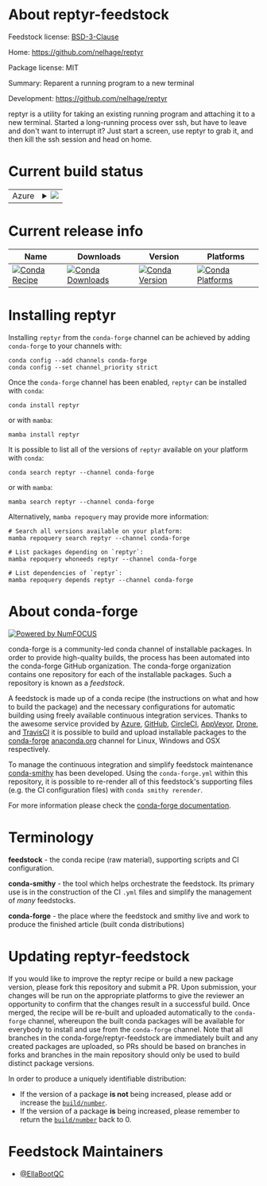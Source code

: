 About reptyr-feedstock
======================

Feedstock license: [BSD-3-Clause](https://github.com/conda-forge/reptyr-feedstock/blob/main/LICENSE.txt)

Home: https://github.com/nelhage/reptyr

Package license: MIT

Summary: Reparent a running program to a new terminal

Development: https://github.com/nelhage/reptyr

reptyr is a utility for taking an existing running program and attaching it to a new terminal. Started a long-running process over ssh, but have to leave and don't want to interrupt it? Just start a screen, use reptyr to grab it, and then kill the ssh session and head on home.

Current build status
====================


<table>
    
  <tr>
    <td>Azure</td>
    <td>
      <details>
        <summary>
          <a href="https://dev.azure.com/conda-forge/feedstock-builds/_build/latest?definitionId=23953&branchName=main">
            <img src="https://dev.azure.com/conda-forge/feedstock-builds/_apis/build/status/reptyr-feedstock?branchName=main">
          </a>
        </summary>
        <table>
          <thead><tr><th>Variant</th><th>Status</th></tr></thead>
          <tbody><tr>
              <td>linux_64</td>
              <td>
                <a href="https://dev.azure.com/conda-forge/feedstock-builds/_build/latest?definitionId=23953&branchName=main">
                  <img src="https://dev.azure.com/conda-forge/feedstock-builds/_apis/build/status/reptyr-feedstock?branchName=main&jobName=linux&configuration=linux%20linux_64_" alt="variant">
                </a>
              </td>
            </tr>
          </tbody>
        </table>
      </details>
    </td>
  </tr>
</table>

Current release info
====================

| Name | Downloads | Version | Platforms |
| --- | --- | --- | --- |
| [![Conda Recipe](https://img.shields.io/badge/recipe-reptyr-green.svg)](https://anaconda.org/conda-forge/reptyr) | [![Conda Downloads](https://img.shields.io/conda/dn/conda-forge/reptyr.svg)](https://anaconda.org/conda-forge/reptyr) | [![Conda Version](https://img.shields.io/conda/vn/conda-forge/reptyr.svg)](https://anaconda.org/conda-forge/reptyr) | [![Conda Platforms](https://img.shields.io/conda/pn/conda-forge/reptyr.svg)](https://anaconda.org/conda-forge/reptyr) |

Installing reptyr
=================

Installing `reptyr` from the `conda-forge` channel can be achieved by adding `conda-forge` to your channels with:

```
conda config --add channels conda-forge
conda config --set channel_priority strict
```

Once the `conda-forge` channel has been enabled, `reptyr` can be installed with `conda`:

```
conda install reptyr
```

or with `mamba`:

```
mamba install reptyr
```

It is possible to list all of the versions of `reptyr` available on your platform with `conda`:

```
conda search reptyr --channel conda-forge
```

or with `mamba`:

```
mamba search reptyr --channel conda-forge
```

Alternatively, `mamba repoquery` may provide more information:

```
# Search all versions available on your platform:
mamba repoquery search reptyr --channel conda-forge

# List packages depending on `reptyr`:
mamba repoquery whoneeds reptyr --channel conda-forge

# List dependencies of `reptyr`:
mamba repoquery depends reptyr --channel conda-forge
```


About conda-forge
=================

[![Powered by
NumFOCUS](https://img.shields.io/badge/powered%20by-NumFOCUS-orange.svg?style=flat&colorA=E1523D&colorB=007D8A)](https://numfocus.org)

conda-forge is a community-led conda channel of installable packages.
In order to provide high-quality builds, the process has been automated into the
conda-forge GitHub organization. The conda-forge organization contains one repository
for each of the installable packages. Such a repository is known as a *feedstock*.

A feedstock is made up of a conda recipe (the instructions on what and how to build
the package) and the necessary configurations for automatic building using freely
available continuous integration services. Thanks to the awesome service provided by
[Azure](https://azure.microsoft.com/en-us/services/devops/), [GitHub](https://github.com/),
[CircleCI](https://circleci.com/), [AppVeyor](https://www.appveyor.com/),
[Drone](https://cloud.drone.io/welcome), and [TravisCI](https://travis-ci.com/)
it is possible to build and upload installable packages to the
[conda-forge](https://anaconda.org/conda-forge) [anaconda.org](https://anaconda.org/)
channel for Linux, Windows and OSX respectively.

To manage the continuous integration and simplify feedstock maintenance
[conda-smithy](https://github.com/conda-forge/conda-smithy) has been developed.
Using the ``conda-forge.yml`` within this repository, it is possible to re-render all of
this feedstock's supporting files (e.g. the CI configuration files) with ``conda smithy rerender``.

For more information please check the [conda-forge documentation](https://conda-forge.org/docs/).

Terminology
===========

**feedstock** - the conda recipe (raw material), supporting scripts and CI configuration.

**conda-smithy** - the tool which helps orchestrate the feedstock.
                   Its primary use is in the construction of the CI ``.yml`` files
                   and simplify the management of *many* feedstocks.

**conda-forge** - the place where the feedstock and smithy live and work to
                  produce the finished article (built conda distributions)


Updating reptyr-feedstock
=========================

If you would like to improve the reptyr recipe or build a new
package version, please fork this repository and submit a PR. Upon submission,
your changes will be run on the appropriate platforms to give the reviewer an
opportunity to confirm that the changes result in a successful build. Once
merged, the recipe will be re-built and uploaded automatically to the
`conda-forge` channel, whereupon the built conda packages will be available for
everybody to install and use from the `conda-forge` channel.
Note that all branches in the conda-forge/reptyr-feedstock are
immediately built and any created packages are uploaded, so PRs should be based
on branches in forks and branches in the main repository should only be used to
build distinct package versions.

In order to produce a uniquely identifiable distribution:
 * If the version of a package **is not** being increased, please add or increase
   the [``build/number``](https://docs.conda.io/projects/conda-build/en/latest/resources/define-metadata.html#build-number-and-string).
 * If the version of a package **is** being increased, please remember to return
   the [``build/number``](https://docs.conda.io/projects/conda-build/en/latest/resources/define-metadata.html#build-number-and-string)
   back to 0.

Feedstock Maintainers
=====================

* [@EllaBootQC](https://github.com/EllaBootQC/)

